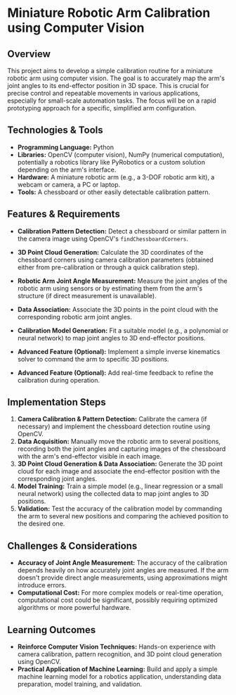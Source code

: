#  Miniature Robotic Arm Calibration using Computer Vision

## Overview

This project aims to develop a simple calibration routine for a miniature robotic arm using computer vision.  The goal is to accurately map the arm's joint angles to its end-effector position in 3D space. This is crucial for precise control and repeatable movements in various applications, especially for small-scale automation tasks.  The focus will be on a rapid prototyping approach for a specific, simplified arm configuration.

## Technologies & Tools

* **Programming Language:** Python
* **Libraries:** OpenCV (computer vision), NumPy (numerical computation), potentially a robotics library like PyRobotics or a custom solution depending on the arm's interface.
* **Hardware:** A miniature robotic arm (e.g., a 3-DOF robotic arm kit), a webcam or camera, a PC or laptop.
* **Tools:** A chessboard or other easily detectable calibration pattern.


## Features & Requirements

- **Calibration Pattern Detection:** Detect a chessboard or similar pattern in the camera image using OpenCV's `findChessboardCorners`.
- **3D Point Cloud Generation:**  Calculate the 3D coordinates of the chessboard corners using camera calibration parameters (obtained either from pre-calibration or through a quick calibration step).
- **Robotic Arm Joint Angle Measurement:** Measure the joint angles of the robotic arm using sensors or by estimating them from the arm's structure (if direct measurement is unavailable).
- **Data Association:** Associate the 3D points in the point cloud with the corresponding robotic arm joint angles.
- **Calibration Model Generation:** Fit a suitable model (e.g., a polynomial or neural network) to map joint angles to 3D end-effector positions.

- **Advanced Feature (Optional):**  Implement a simple inverse kinematics solver to command the arm to specific 3D positions.
- **Advanced Feature (Optional):**  Add real-time feedback to refine the calibration during operation.


## Implementation Steps

1. **Camera Calibration & Pattern Detection:** Calibrate the camera (if necessary) and implement the chessboard detection routine using OpenCV.
2. **Data Acquisition:** Manually move the robotic arm to several positions, recording both the joint angles and capturing images of the chessboard with the arm's end-effector visible in each image.
3. **3D Point Cloud Generation & Data Association:** Generate the 3D point cloud for each image and associate the end-effector position with the corresponding joint angles.
4. **Model Training:** Train a simple model (e.g., linear regression or a small neural network) using the collected data to map joint angles to 3D positions.
5. **Validation:** Test the accuracy of the calibration model by commanding the arm to several new positions and comparing the achieved position to the desired one.

## Challenges & Considerations

- **Accuracy of Joint Angle Measurement:**  The accuracy of the calibration depends heavily on how accurately joint angles are measured. If the arm doesn't provide direct angle measurements, using approximations might introduce errors.
- **Computational Cost:** For more complex models or real-time operation, computational cost could be significant, possibly requiring optimized algorithms or more powerful hardware.

## Learning Outcomes

- **Reinforce Computer Vision Techniques:**  Hands-on experience with camera calibration, pattern recognition, and 3D point cloud generation using OpenCV.
- **Practical Application of Machine Learning:** Build and apply a simple machine learning model for a robotics application, understanding data preparation, model training, and validation.

